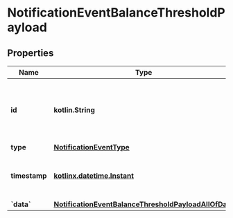 
# NotificationEventBalanceThresholdPayload

## Properties
| Name | Type | Description | Notes |
| ------------ | ------------- | ------------- | ------------- |
| **id** | **kotlin.String** | A unique identifier for the notification event the payload belongs to. |  |
| **type** | [**NotificationEventType**](NotificationEventType.md) |  |  |
| **timestamp** | [**kotlinx.datetime.Instant**](kotlinx.datetime.Instant.md) | Timestamp when the notification event was created. |  |
| **&#x60;data&#x60;** | [**NotificationEventBalanceThresholdPayloadAllOfData**](NotificationEventBalanceThresholdPayloadAllOfData.md) |  |  |



